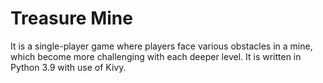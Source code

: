 # Treasure Mine
It is a single-player game where players face various obstacles in a mine, which become more challenging with each deeper level. It is written in Python 3.9 with use of Kivy.